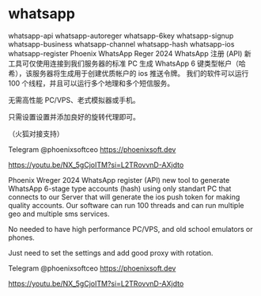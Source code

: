 # whatsapp
whatsapp-api whatsapp-autoreger whatsapp-6key whatsapp-signup whatsapp-business whatsapp-channel whatsapp-hash whatsapp-ios whatsapp-register
Phoenix WhatsApp Reger 2024
WhatsApp 注册 (API) 新工具可仅使用连接到我们服务器的标准 PC 生成 WhatsApp 6 键类型帐户（哈希），该服务器将生成用于创建优质帐户的 ios 推送令牌。
我们的软件可以运行 100 个线程，并且可以运行多个地理和多个短信服务。

无需高性能 PC/VPS、老式模拟器或手机。

只需设置设置并添加良好的旋转代理即可。

（火狐对接支持）

Telegram @phoenixsoftceo
https://phoenixsoft.dev

https://youtu.be/NX_5gCjoITM?si=L2TRovvnD-AXjdto

Phoenix Wreger 2024 
WhatsApp register (API) new tool to generate WhatsApp 6-stage type accounts (hash) using only standart PC that connects to our Server that will generate the ios push token for making quality accounts.
Our software can run 100 threads and can run multiple geo and multiple sms services.

No needed to have high performance PC/VPS, and old school emulators or phones.

Just need to set the settings and add good proxy with rotation.

Telegram @phoenixsoftceo
https://phoenixsoft.dev

https://youtu.be/NX_5gCjoITM?si=L2TRovvnD-AXjdto
